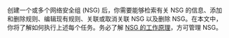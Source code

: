 创建一个或多个网络安全组 (NSG) 后，你需要能够检索有关 NSG 的信息、添加和删除规则、编辑现有规则、关联或取消关联 NSG 以及删除 NSG。在本文中，你将了解如何执行上述每个任务。务必了解 [NSG 的工作原理](/documentation/articles/virtual-networks-nsg/)，方可管理 NSG。


<!---HONumber=Mooncake_0516_2016-->